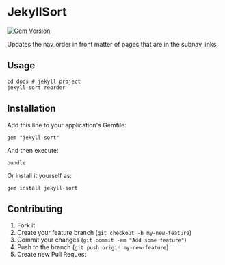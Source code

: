 # JekyllSort

[![Gem Version](https://badge.fury.io/rb/jekyll-sort.png)](http://badge.fury.io/rb/jekyll-sort)

Updates the nav_order in front matter of pages that are in the subnav links.

## Usage

    cd docs # jekyll project
    jekyll-sort reorder

## Installation

Add this line to your application's Gemfile:

    gem "jekyll-sort"

And then execute:

    bundle

Or install it yourself as:

    gem install jekyll-sort

## Contributing

1. Fork it
2. Create your feature branch (`git checkout -b my-new-feature`)
3. Commit your changes (`git commit -am "Add some feature"`)
4. Push to the branch (`git push origin my-new-feature`)
5. Create new Pull Request
